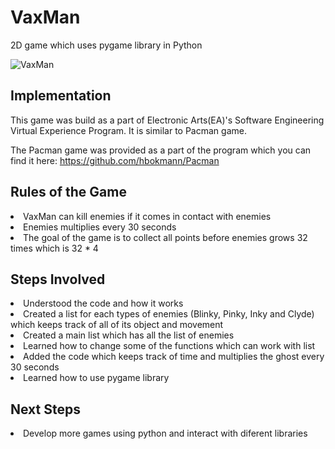 # VaxMan
2D game which uses pygame library in Python 

![VaxMan](https://user-images.githubusercontent.com/70450861/167308637-4f6933cb-2fce-48ad-9524-38c0f36e4d8b.png)


## Implementation
This game was build as a part of Electronic Arts(EA)'s Software Engineering Virtual Experience Program. It is similar to Pacman game.

The Pacman game was provided as a part of the program which you can find it here: https://github.com/hbokmann/Pacman

## Rules of the Game
<li> VaxMan can kill enemies if it comes in contact with enemies
<li> Enemies multiplies every 30 seconds
<li> The goal of the game is to collect all points before enemies grows 32 times which is 32 * 4

## Steps Involved
<li> Understood the code and how it works
<li> Created a list for each types of enemies (Blinky, Pinky, Inky and Clyde) which keeps track of all of its object and movement
<li> Created a main list which has all the list of enemies
<li> Learned how to change some of the functions which can work with list
<li> Added the code which keeps track of time and multiplies the ghost every 30 seconds
<li> Learned how to use pygame library 
  
## Next Steps
<li> Develop more games using python and interact with diferent libraries
